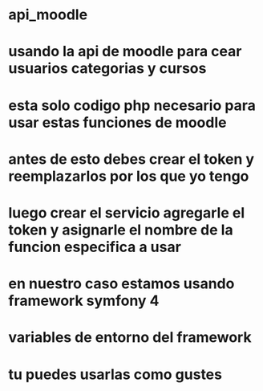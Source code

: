 # api_moodle
# usando la api de moodle para cear usuarios categorias y cursos
# esta solo codigo php necesario para usar estas funciones de moodle 
# antes de esto debes crear el token y reemplazarlos por los que yo tengo 
# luego crear el servicio agregarle el token y asignarle el nombre de la funcion especifica a usar
# en nuestro caso estamos usando framework symfony 4
# variables de entorno del framework 
# tu puedes usarlas como gustes

